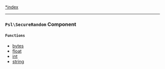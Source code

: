 <!--
    This markdown file was generated using `docs/documenter.php`.

    Any edits to it will likely be lost.
-->

[*index](./../README.md)

---

### `Psl\SecureRandom` Component

#### `Functions`

- [bytes](./../../src/Psl/SecureRandom/bytes.php#L20)
- [float](./../../src/Psl/SecureRandom/float.php#L14)
- [int](./../../src/Psl/SecureRandom/int.php#L21)
- [string](./../../src/Psl/SecureRandom/string.php#L25)


